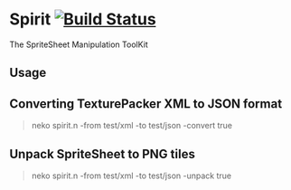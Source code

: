 Spirit [![Build Status](https://travis-ci.org/vpmedia/spirit.hx.png?branch=master)](https://travis-ci.org/vpmedia/spirit.hx)
======

The SpriteSheet Manipulation ToolKit

Usage
-----

## Converting TexturePacker XML to JSON format

> neko spirit.n -from test/xml -to test/json -convert true

## Unpack SpriteSheet to PNG tiles

> neko spirit.n -from test/xml -to test/json -unpack true
